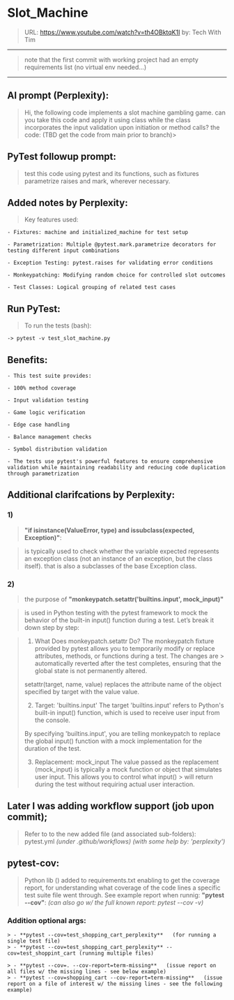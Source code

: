 # Slot_Machine

> URL: https://www.youtube.com/watch?v=th4OBktqK1I
> by: Tech With Tim
-----------------------------------------------------------------
> note that the first commit with working project had an empty requirements list (no virtual env needed...)
-----------------------------------------------------------------


## AI prompt (Perplexity):
> Hi, the following code implements a slot machine gambling game. can you take this code and apply it using class while the class incorporates the input validation upon initiation or method calls?
> the code:  (TBD get the code from main prior to branch)> 

## PyTest followup prompt:
> test this code using pytest and its functions, such as fixtures parametrize raises and mark, wherever necessary.



## Added notes by Perplexity:

> Key features used:
> 
	- Fixtures: machine and initialized_machine for test setup

	- Parametrization: Multiple @pytest.mark.parametrize decorators for testing different input combinations

	- Exception Testing: pytest.raises for validating error conditions

	- Monkeypatching: Modifying random choice for controlled slot outcomes

	- Test Classes: Logical grouping of related test cases
 

## Run PyTest:
> To run the tests (bash):
 
	-> pytest -v test_slot_machine.py


## Benefits:

	- This test suite provides:

	- 100% method coverage

	- Input validation testing

	- Game logic verification

	- Edge case handling

	- Balance management checks

	- Symbol distribution validation

	- The tests use pytest's powerful features to ensure comprehensive validation while maintaining readability and reducing code duplication through parametrization



## Additional clarifcations by Perplexity:

### 1)
> **"if isinstance(ValueError, type) and issubclass(expected, Exception)"**:

> is typically used to check whether the variable expected represents an exception class (not an instance of an exception, but the class itself).
> that is also a subclasses of the base Exception class.

### 2)
> the purpose of **"monkeypatch.setattr('builtins.input', mock_input)"**
 
> is used in Python testing with the pytest framework to mock the behavior of the built-in input() function during a test. Let’s break it down step by step:

> 1. What Does monkeypatch.setattr Do?
> The monkeypatch fixture provided by pytest allows you to temporarily modify or replace attributes, methods, or functions during a test. The changes are > automatically reverted after the test completes, ensuring that the global state is not permanently altered.
> 
> setattr(target, name, value) replaces the attribute name of the object specified by target with the value value.
> 
> 2. Target: 'builtins.input'
> The target 'builtins.input' refers to Python's built-in input() function, which is used to receive user input from the console.
> 
> By specifying 'builtins.input', you are telling monkeypatch to replace the global input() function with a mock implementation for the duration of the test.
> 
> 3. Replacement: mock_input
> The value passed as the replacement (mock_input) is typically a mock function or object that simulates user input. This allows you to control what input() > will return during the test without requiring actual user interaction.



## Later I was adding workflow support (job upon commit);

> Refer to to the new added file (and associated sub-folders): pytest.yml *(under .github/workflows)*
> *(with some help by: 'perplexity')*



## pytest-cov:

> Python lib () added to requirements.txt enabling to get the coverage report,
> for understanding what coverage of the code lines a specific test suite file went through.
> See example report when runnig: **"pytest --cov"**: *(can also go w/ the full known report: pytest --cov -v)*

   ### Addition optional args:

	> - **pytest --cov=test_shopping_cart_perplexity**   (for running a single test file)
	> - **pytest --cov=test_shopping_cart_perplexity** --cov=test_shoppint_cart (running multiple files)

	> - **pytest --cov=. --cov-report=term-missing**   (issue report on all files w/ the missing lines - see below example)
	> - **pytest --cov=shopping_cart --cov-report=term-missing**   (issue report on a file of interest w/ the missing lines - see the following example)

